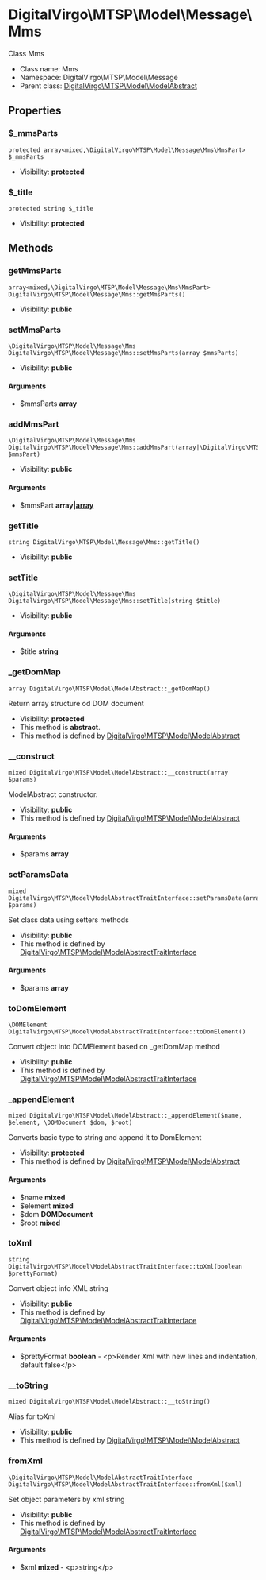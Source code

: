 DigitalVirgo\MTSP\Model\Message\Mms
===============

Class Mms




* Class name: Mms
* Namespace: DigitalVirgo\MTSP\Model\Message
* Parent class: [DigitalVirgo\MTSP\Model\ModelAbstract](DigitalVirgo-MTSP-Model-ModelAbstract.md)





Properties
----------


### $_mmsParts

    protected array<mixed,\DigitalVirgo\MTSP\Model\Message\Mms\MmsPart> $_mmsParts





* Visibility: **protected**


### $_title

    protected string $_title





* Visibility: **protected**


Methods
-------


### getMmsParts

    array<mixed,\DigitalVirgo\MTSP\Model\Message\Mms\MmsPart> DigitalVirgo\MTSP\Model\Message\Mms::getMmsParts()





* Visibility: **public**




### setMmsParts

    \DigitalVirgo\MTSP\Model\Message\Mms DigitalVirgo\MTSP\Model\Message\Mms::setMmsParts(array $mmsParts)





* Visibility: **public**


#### Arguments
* $mmsParts **array**



### addMmsPart

    \DigitalVirgo\MTSP\Model\Message\Mms DigitalVirgo\MTSP\Model\Message\Mms::addMmsPart(array|\DigitalVirgo\MTSP\Model\Message\Mms\MmsPart $mmsPart)





* Visibility: **public**


#### Arguments
* $mmsPart **array|[array](DigitalVirgo-MTSP-Model-Message-Mms-MmsPart.md)**



### getTitle

    string DigitalVirgo\MTSP\Model\Message\Mms::getTitle()





* Visibility: **public**




### setTitle

    \DigitalVirgo\MTSP\Model\Message\Mms DigitalVirgo\MTSP\Model\Message\Mms::setTitle(string $title)





* Visibility: **public**


#### Arguments
* $title **string**



### _getDomMap

    array DigitalVirgo\MTSP\Model\ModelAbstract::_getDomMap()

Return array structure od DOM document



* Visibility: **protected**
* This method is **abstract**.
* This method is defined by [DigitalVirgo\MTSP\Model\ModelAbstract](DigitalVirgo-MTSP-Model-ModelAbstract.md)




### __construct

    mixed DigitalVirgo\MTSP\Model\ModelAbstract::__construct(array $params)

ModelAbstract constructor.



* Visibility: **public**
* This method is defined by [DigitalVirgo\MTSP\Model\ModelAbstract](DigitalVirgo-MTSP-Model-ModelAbstract.md)


#### Arguments
* $params **array**



### setParamsData

    mixed DigitalVirgo\MTSP\Model\ModelAbstractTraitInterface::setParamsData(array $params)

Set class data using setters methods



* Visibility: **public**
* This method is defined by [DigitalVirgo\MTSP\Model\ModelAbstractTraitInterface](DigitalVirgo-MTSP-Model-ModelAbstractTraitInterface.md)


#### Arguments
* $params **array**



### toDomElement

    \DOMElement DigitalVirgo\MTSP\Model\ModelAbstractTraitInterface::toDomElement()

Convert object into DOMElement based on _getDomMap method



* Visibility: **public**
* This method is defined by [DigitalVirgo\MTSP\Model\ModelAbstractTraitInterface](DigitalVirgo-MTSP-Model-ModelAbstractTraitInterface.md)




### _appendElement

    mixed DigitalVirgo\MTSP\Model\ModelAbstract::_appendElement($name, $element, \DOMDocument $dom, $root)

Converts basic type to string and append it to DomElement



* Visibility: **protected**
* This method is defined by [DigitalVirgo\MTSP\Model\ModelAbstract](DigitalVirgo-MTSP-Model-ModelAbstract.md)


#### Arguments
* $name **mixed**
* $element **mixed**
* $dom **DOMDocument**
* $root **mixed**



### toXml

    string DigitalVirgo\MTSP\Model\ModelAbstractTraitInterface::toXml(boolean $prettyFormat)

Convert object info XML string



* Visibility: **public**
* This method is defined by [DigitalVirgo\MTSP\Model\ModelAbstractTraitInterface](DigitalVirgo-MTSP-Model-ModelAbstractTraitInterface.md)


#### Arguments
* $prettyFormat **boolean** - &lt;p&gt;Render Xml with new lines and indentation, default false&lt;/p&gt;



### __toString

    mixed DigitalVirgo\MTSP\Model\ModelAbstract::__toString()

Alias for toXml



* Visibility: **public**
* This method is defined by [DigitalVirgo\MTSP\Model\ModelAbstract](DigitalVirgo-MTSP-Model-ModelAbstract.md)




### fromXml

    \DigitalVirgo\MTSP\Model\ModelAbstractTraitInterface DigitalVirgo\MTSP\Model\ModelAbstractTraitInterface::fromXml($xml)

Set object parameters by xml string



* Visibility: **public**
* This method is defined by [DigitalVirgo\MTSP\Model\ModelAbstractTraitInterface](DigitalVirgo-MTSP-Model-ModelAbstractTraitInterface.md)


#### Arguments
* $xml **mixed** - &lt;p&gt;string&lt;/p&gt;


